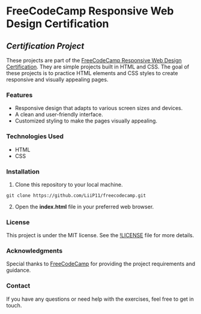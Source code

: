 # FreeCodeCamp Responsive Web Design Certification

## _Certification Project_
These projects are part of the [FreeCodeCamp Responsive Web Design Certification](https://www.freecodecamp.org/learn/2022/responsive-web-design/). They are simple projects built in HTML and CSS. The goal of these projects is to practice HTML elements and CSS styles to create responsive and visually appealing pages.

### Features
- Responsive design that adapts to various screen sizes and devices.
- A clean and user-friendly interface.
- Customized styling to make the pages visually appealing.

### Technologies Used
- HTML
- CSS

### Installation
1. Clone this repository to your local machine.
```
git clone https://github.com/LiiP11/freecodecamp.git
```
2. Open the **index.html** file in your preferred web browser.

### License
This project is under the MIT license. See the [!LICENSE](./LICENSE) file for more details.

### Acknowledgments
Special thanks to [FreeCodeCamp](https://www.freecodecamp.org/) for providing the project requirements and guidance.

### Contact
If you have any questions or need help with the exercises, feel free to get in touch.